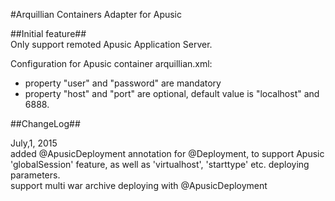 
#Arquillian Containers Adapter for Apusic
 
##Initial feature##
<br/>
Only support remoted Apusic Application Server.

Configuration for Apusic container arquillian.xml:<br/>
- property "user" and "password" are mandatory<br/>
- property "host" and "port" are optional, default value is "localhost" and 6888.


##ChangeLog##


July,1, 2015<br/>
added @ApusicDeployment annotation for @Deployment, to support Apusic 'globalSession' feature, as well as
    'virtualhost', 'starttype' etc. deploying parameters.<br/>
support multi war archive deploying with @ApusicDeployment